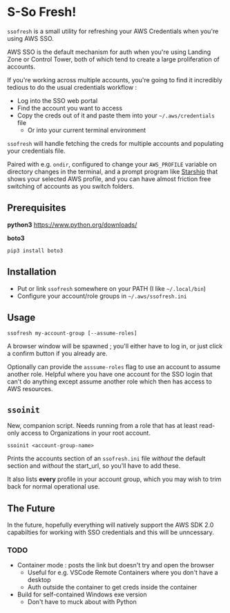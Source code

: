 # S-So Fresh!

`ssofresh` is a small utility for refreshing your AWS Credentials when you're
using AWS SSO.

AWS SSO is the default mechanism for auth when you're using Landing Zone or
Control Tower, both of which tend to create a large proliferation of accounts.

If you're working across multiple accounts, you're going to find it incredibly
tedious to do the usual credentials workflow :

- Log into the SSO web portal
- Find the account you want to access
- Copy the creds out of it and paste them into your `~/.aws/credentials` file
  - Or into your current terminal environment

`ssofresh` will handle fetching the creds for multiple accounts and populating
your credentials file.

Paired with e.g. `ondir`, configured to change your `AWS_PROFILE` variable on
directory changes in the terminal, and a prompt program like 
[Starship](https://starship.rs/) that shows your selected AWS profile, and you
can have almost friction free switching of accounts as you switch folders.

## Prerequisites

**python3** <https://www.python.org/downloads/>

**boto3**

```
pip3 install boto3
```

## Installation

- Put or link `ssofresh` somewhere on your PATH (I like `~/.local/bin`)
- Configure your account/role groups in `~/.aws/ssofresh.ini`

## Usage

```
ssofresh my-account-group [--assume-roles]
```

A browser window will be spawned ; you'll either have to log in, or just click a confirm button if you already are.

Optionally can provide the `asssume-roles` flag to use an account to assume another role. Helpful where you have one account for the SSO login that can't do anything except assume another role which then has access to AWS resources.

## `ssoinit`

New, companion script. Needs running from a role that has at least read-only
access to Organizations in your root account.

```
ssoinit <account-group-name>
```

Prints the accounts section of an `ssofresh.ini` file *without* the default
section and *without* the start_url, so you'll have to add these.

It also lists **every** profile in your account group, which you may wish to
trim back for normal operational use.

## The Future

In the future, hopefully everything will natively support the AWS SDK 2.0
capabilties for working with SSO credentials and this will be unncessary.

### TODO

- Container mode : posts the link but doesn't try and open the browser
  - Useful for e.g. VSCode Remote Containers where you don't have a desktop
  - Auth outside the container to get creds inside the container
- Build for self-contained Windows exe version
  - Don't have to muck about with Python
